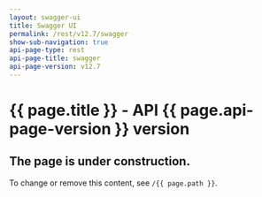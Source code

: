 ```yaml
---
layout: swagger-ui
title: Swagger UI
permalink: /rest/v12.7/swagger
show-sub-navigation: true
api-page-type: rest
api-page-title: swagger
api-page-version: v12.7
---
```


# {{ page.title }} - API {{ page.api-page-version }} version

## The page is under construction.
To change or remove this content, see `/{{ page.path }}`.
